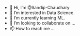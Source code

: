 - 👋 Hi, I’m @Sandip-Chaudhary
- 👀 I’m interested in Data Science.
- 🌱 I’m currently learning ML.
- 💞️ I’m looking to collaborate on ...
- 📫 How to reach me ...

<!---
Sandip-Chaudhary/Sandip-Chaudhary is a ✨ special ✨ repository because its `README.md` (this file) appears on your GitHub profile.
You can click the Preview link to take a look at your changes.
--->
